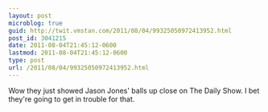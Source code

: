 ```yaml
---
layout: post
microblog: true
guid: http://twit.vmstan.com/2011/08/04/99325050972413952.html
post_id: 3041215
date: 2011-08-04T21:45:12-0600
lastmod: 2011-08-04T21:45:12-0600
type: post
url: /2011/08/04/99325050972413952.html
---
```

Wow they just showed Jason Jones' balls up close on The Daily Show. I bet they're going to get in trouble for that.
